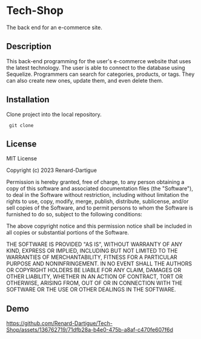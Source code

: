 # Tech-Shop
The back end for an e-commerce site.

## Description 
This back-end programming for the user's e-commerce website that uses the latest technology. The user is able to connect to the database using Sequelize. Programmers can search for categories, products, or tags. They can also create new ones, update them, and even delete them.

## Installation
Clone project into the local repository.
```
 git clone
```

## License
MIT License

Copyright (c) 2023 Renard-Dartigue

Permission is hereby granted, free of charge, to any person obtaining a copy
of this software and associated documentation files (the "Software"), to deal
in the Software without restriction, including without limitation the rights
to use, copy, modify, merge, publish, distribute, sublicense, and/or sell
copies of the Software, and to permit persons to whom the Software is
furnished to do so, subject to the following conditions:

The above copyright notice and this permission notice shall be included in all
copies or substantial portions of the Software.

THE SOFTWARE IS PROVIDED "AS IS", WITHOUT WARRANTY OF ANY KIND, EXPRESS OR
IMPLIED, INCLUDING BUT NOT LIMITED TO THE WARRANTIES OF MERCHANTABILITY,
FITNESS FOR A PARTICULAR PURPOSE AND NONINFRINGEMENT. IN NO EVENT SHALL THE
AUTHORS OR COPYRIGHT HOLDERS BE LIABLE FOR ANY CLAIM, DAMAGES OR OTHER
LIABILITY, WHETHER IN AN ACTION OF CONTRACT, TORT OR OTHERWISE, ARISING FROM,
OUT OF OR IN CONNECTION WITH THE SOFTWARE OR THE USE OR OTHER DEALINGS IN THE
SOFTWARE.

## Demo

https://github.com/Renard-Dartigue/Tech-Shop/assets/136762719/71dfb28a-b4e0-475b-a8af-c470fe607f6d


